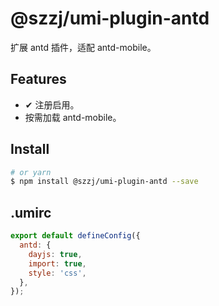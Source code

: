 # @szzj/umi-plugin-antd

扩展 antd 插件，适配 antd-mobile。

## Features

- ✔︎ 注册启用。
- 按需加载 antd-mobile。

## Install

```bash
# or yarn
$ npm install @szzj/umi-plugin-antd --save
```

## .umirc

```js
export default defineConfig({
  antd: {
    dayjs: true,
    import: true,
    style: 'css',
  },
});
```
